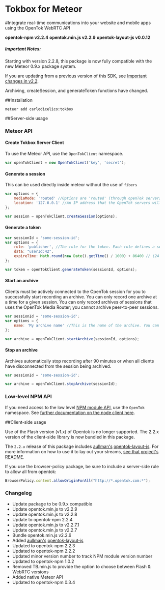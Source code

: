 Tokbox for Meteor
=================

#Integrate real-time communications into your website and mobile apps using the OpenTok WebRTC API

**opentok-npm v2.2.4** **opentok.min.js v2.2.9** **opentok-layout-js v0.0.12**

##### Important Notes:

Starting with version 2.2.8, this package is now fully compatible with the new Meteor 0.9.x package system.

If you are updating from a previous version of this SDK, see [Important changes in v2.2](https://github.com/opentok/opentok-node#important-changes-in-v22).

Archiving, createSession, and generateToken functions have changed.

##Installation

~~~shell
meteor add carlodicelico:tokbox
~~~

##Server-side usage

### Meteor API

#### Create Tokbox Server Client

To use the Meteor API, use the `OpenTokClient` namespace.

~~~ js
var openTokClient = new OpenTokClient('key', 'secret');
~~~

#### Generate a session

This can be used directly inside meteor without the use of `fibers`
~~~ js
var options = {
    mediaMode: 'routed' //Options are 'routed' (through openTok servers) and 'relayed' (Peer to Peer)
    location: '127.0.0.1' //An IP address that the OpenTok servers will use to situate the session in the global OpenTok network.
};

var session = openTokClient.createSession(options);
~~~

#### Generate a token

~~~ js
var sessionId = 'some-session-id';
var options = {
    role: 'publisher', //The role for the token. Each role defines a set of permissions granted to the token
    data: "userId:42",
    expireTime: Math.round(new Date().getTime() / 1000) + 86400 // (24 hours) The expiration time for the token, in seconds since the UNIX epoch. The maximum expiration time is 30 days after the creation time. The default expiration time of 24 hours after the token creation time.
};

var token = openTokClient.generateToken(sessionId, options);
~~~

#### Start an archive
Clients must be actively connected to the OpenTok session for you to successfully start recording an archive.
You can only record one archive at a time for a given session. You can only record archives of sessions that uses the OpenTok Media Router; you cannot archive peer-to-peer sessions.

~~~ js
var sessionId = 'some-session-id';
var options = {
    name: 'My archive name' //This is the name of the archive. You can use this name to identify the archive.
};

var archive = openTokClient.startArchive(sessionId, options);
~~~

#### Stop an archive
Archives automatically stop recording after 90 minutes or when all clients have disconnected from the session being archived.

~~~ js
var sessionId = 'some-session-id';

var archive = openTokClient.stopArchive(sessionId);
~~~

### Low-level NPM API

If you need access to the low level [NPM module API](https://github.com/opentok/opentok-node), use the `OpenTok` namespace.
See [further documentation on the node client here](http://tokbox.com/opentok/libraries/server/node/reference/OpenTok.html).

##Client-side usage

Use of the Flash version (v1.x) of Opentok is no longer supported. The 2.2.x version of the client-side library is now bundled in this package.

The `2.2.x` release of this package includes [aullman's](https://github.com/aullman) [opentok-layout-js](https://github.com/aullman/opentok-layout-js). For more information on how to use it to lay out
your streams, [see that project's README](https://github.com/aullman/opentok-layout-js/blob/master/README.md).

If you use the browser-policy package, be sure to include a server-side rule to allow all from opentok:

```javascript
BrowserPolicy.content.allowOriginForAll("http://*.opentok.com:*");
```

### Changelog

  + Update package to be 0.9.x compatible
  + Update opentok.min.js to v2.2.9
  + Update opentok.min.js to v2.2.8
  + Update to opentok-npm 2.2.4
  + Update opentok.min.js to v2.2.7.1
  + Update opentok.min.js to v2.2.7
  + Bundle opentok.min.js v2.2.6
  + Added [aullman's](https://github.com/aullman) [opentok-layout-js](https://github.com/aullman/opentok-layout-js)
  + Updated to opentok-npm 2.2.3
  + Updated to opentok-npm 2.2.2
  + Updated minor version number to track NPM module version number
  + Updated to opentok-npm 1.0.2
  + Removed TB.min.js to provide the option to choose between Flash & WebRTC versions
  + Added native Meteor API
  + Updated to opentok-npm 0.3.4
